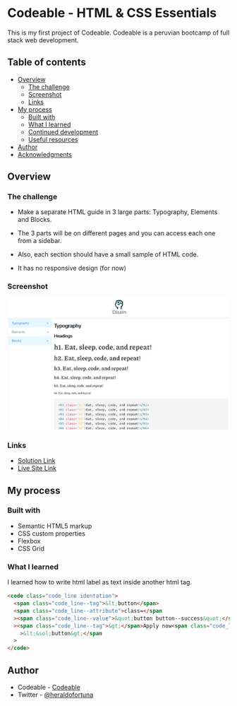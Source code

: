 # Codeable - HTML & CSS Essentials

This is my first project of Codeable. Codeable is a peruvian bootcamp of full stack web development.

## Table of contents

- [Overview](#overview)
  - [The challenge](#the-challenge)
  - [Screenshot](#screenshot)
  - [Links](#links)
- [My process](#my-process)
  - [Built with](#built-with)
  - [What I learned](#what-i-learned)
  - [Continued development](#continued-development)
  - [Useful resources](#useful-resources)
- [Author](#author)
- [Acknowledgments](#acknowledgments)

## Overview

### The challenge

- Make a separate HTML guide in 3 large parts: Typography, Elements and Blocks.

- The 3 parts will be on different pages and you can access each one from a sidebar.

- Also, each section should have a small sample of HTML code.

* It has no responsive design (for now)

### Screenshot

![](./assets/screenshot.JPG)

### Links

- [Solution Link](https://github.com/heraldofortuna/html-css-essentials)
- [Live Site Link](https://heraldofortuna.github.io/html-css-essentials/)

## My process

### Built with

- Semantic HTML5 markup
- CSS custom properties
- Flexbox
- CSS Grid

### What I learned

I learned how to write html label as text inside another html tag.

```html
<code class="code_line identation">
  <span class="code_line--tag">&lt;button</span>
  <span class="code_line--attribute">class=</span
  ><span class="code_line--value">&quot;button button--success&quot;</span
  ><span class="code_line--tag">&gt;</span>Apply now<span class="code_line--tag"
    >&lt;&sol;button&gt;</span
  >
</code>
```

## Author

- Codeable - [Codeable](https://www.codeable.la/)
- Twitter - [@heraldofortuna](https://twitter.com/heraldofortuna)
